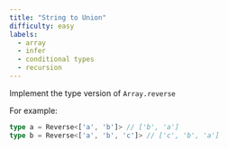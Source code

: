 ```yaml
---
title: "String to Union"
difficulty: easy
labels: 
  - array
  - infer
  - conditional types
  - recursion
---
```


Implement the type version of ```Array.reverse```

For example:

```typescript
type a = Reverse<['a', 'b']> // ['b', 'a']
type b = Reverse<['a', 'b', 'c']> // ['c', 'b', 'a']
```